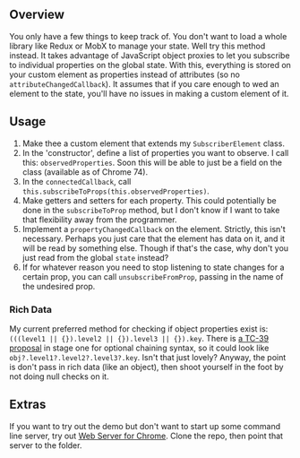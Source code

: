 ## Overview
You only have a few things to keep track of. You don't want to load a whole library like Redux or MobX to manage your state. Well try this method instead. It takes advantage of JavaScript object proxies to let you subscribe to individual properties on the global state. With this, everything is stored on your custom element as properties instead of attributes (so no `attributeChangedCallback`). It assumes that if you care enough to wed an element to the state, you'll have no issues in making a custom element of it.

## Usage
1. Make thee a custom element that extends my `SubscriberElement` class.
1. In the 'constructor', define a list of properties you want to observe. I call this: `observedProperties`. Soon this will be able to just be a field on the class (available as of Chrome 74). 
1. In the `connectedCallback`, call `this.subscribeToProps(this.observedProperties)`.
1. Make getters and setters for each property. This could potentially be done in the `subscribeToProp` method, but I don't know if I want to take that flexibility away from the programmer.
1. Implement a `propertyChangedCallback` on the element. Strictly, this isn't necessary. Perhaps you just care that the element has data on it, and it will be read by something else. Though if that's the case, why don't you just read from the global `state` instead?
1. If for whatever reason you need to stop listening to state changes for a certain prop, you can call `unsubscribeFromProp`, passing in the name of the undesired prop.

### Rich Data
My current preferred method for checking if object properties exist is: `(((level1 || {}).level2 || {}).level3 || {}).key`. There is [a TC-39 proposal](https://github.com/tc39/proposal-optional-chaining) in stage one for optional chaining syntax, so it could look like `obj?.level1?.level2?.level3?.key`. Isn't that just lovely? Anyway, the point is don't pass in rich data (like an object), then shoot yourself in the foot by not doing null checks on it.

## Extras
If you want to try out the demo but don't want to start up some command line server, try out [Web Server for Chrome](https://chrome.google.com/webstore/detail/web-server-for-chrome/ofhbbkphhbklhfoeikjpcbhemlocgigb?hl=en). Clone the repo, then point that server to the folder.
